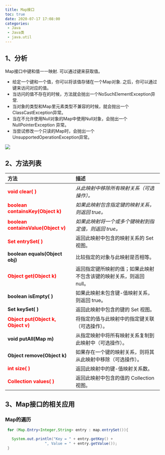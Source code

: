```yaml
---
title: Map接口
toc: true
date: 2020-07-17 17:08:00
categories:
 - Java
 - Java类
 - java.util
---
```

<meta name="referrer" content="no-referrer"/>

## 1、分析
Map接口中键和值一一映射. 可以通过键来获取值。

- 给定一个键和一个值，你可以将该值存储在一个Map对象. 之后，你可以通过键来访问对应的值。 
- 当访问的值不存在的时候，方法就会抛出一个NoSuchElementException异常. 
- 当对象的类型和Map里元素类型不兼容的时候，就会抛出一个 ClassCastException异常。 
- 当在不允许使用Null对象的Map中使用Null对象，会抛出一个NullPointerException 异常。 
- 当尝试修改一个只读的Map时，会抛出一个UnsupportedOperationException异常。

![](https://cdn.nlark.com/yuque/0/2020/png/437282/1594976617431-376ad1cc-79fb-4b3f-ad89-1d32572c7580.png#align=left&display=inline&height=259&margin=%5Bobject%20Object%5D&originHeight=259&originWidth=441&size=0&status=done&style=none&width=441)

## 2、方法列表
| 方法 | 描述 |
| :--- | :--- |
| <font color=red>**void clear( )**</font> | _从此映射中移除所有映射关系（可选操作）。_ 
| <font color=red>**boolean containsKey(Object k)**</font> | _如果此映射包含指定键的映射关系，则返回 true。_ 
| <font color=red>**boolean containsValue(Object v)**</font> | _如果此映射将一个或多个键映射到指定值，则返回 true。_ 
| <font color=red>**Set entrySet( )**</font> | 返回此映射中包含的映射关系的 Set 视图。 
| **boolean equals(Object obj)** | 比较指定的对象与此映射是否相等。 
| <font color=red>**Object get(Object k)**</font> | 返回指定键所映射的值；如果此映射不包含该键的映射关系，则返回 null。 
| **boolean isEmpty( )** | 如果此映射未包含键-值映射关系，则返回 true。 
| **Set keySet( )** | 返回此映射中包含的键的 Set 视图。 
| <font color=red>**Object put(Object k, Object v)**</font> | 将指定的值与此映射中的指定键关联（可选操作）。 
| **void putAll(Map m)** | 从指定映射中将所有映射关系复制到此映射中（可选操作）。 
| **Object remove(Object k)** | 如果存在一个键的映射关系，则将其从此映射中移除（可选操作）。 
| <font color=red>**int size( )**</font> | 返回此映射中的键-值映射关系数。 
| <font color=red>**Collection values( )**</font> | 返回此映射中包含的值的 Collection 视图。 

## 3、Map接口的相关应用
### Map的遍历
```java
 for (Map.Entry<Integer,String> entry : map.entrySet()){ 

   System.out.println("Key = " + entry.getKey() + 
                  ", Value = " + entry.getValue());
 }
```